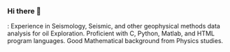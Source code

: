 ### Hi there 👋

<!--
**yawarinti/yawarinti** is a ✨ _special_ ✨ repository because its `README.md` (this file) appears on your GitHub profile.

Here are some ideas to get you started:

- 🔭 I’m currently working on ...
- 🌱 I’m currently learning ...
- 👯 I’m looking to collaborate on ...
- 🤔 I’m looking for help with ...
- 💬 Ask me about ...
- 📫 How to reach me: ...
- 😄 Pronouns: ...
- ⚡ Fun fact: ...
-->
: Experience in Seismology, Seismic, and other geophysical methods data analysis for oil Exploration. Proficient with C, Python, Matlab, and HTML program languages. Good Mathematical background from Physics studies.
